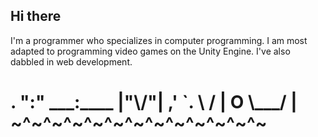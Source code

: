 <h2> Hi there </h2>
<p>I'm a programmer who specializes in computer programming.
I am most adapted to programming video games on the Unity Engine.
I've also dabbled in web development.</p>
<h1>
       .
      ":"
    ___:____     |"\/"|
  ,'        `.    \  /
  |  O        \___/  |
~^~^~^~^~^~^~^~^~^~^~^~^~
</h1>
